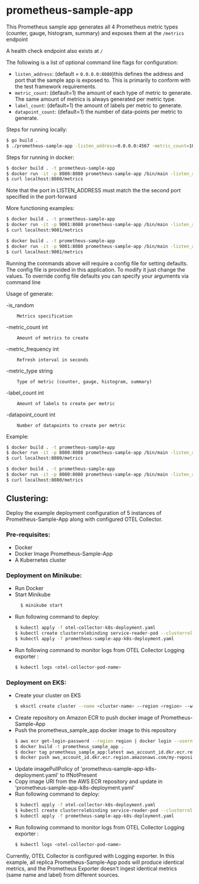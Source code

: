 # prometheus-sample-app

This Prometheus sample app generates all 4 Prometheus metric types (counter, gauge, histogram, summary) and exposes them at the `/metrics` endpoint

A health check endpoint also exists at `/`

The following is a list of optional command line flags for configuration:
* `listen_address`: (default = `0.0.0.0:8080`)this defines the address and port that the sample app is exposed to. This is primarily to conform with the test framework requirements.
* `metric_count`: (default=1) the amount of each type of metric to generate. The same amount of metrics is always generated per metric type.
* `label_count`: (default=1) the amount of labels per metric to generate.
* `datapoint_count`: (default=1) the number of data-points per metric to generate. 

Steps for running locally:
```bash
$ go build .
$ ./prometheus-sample-app -listen_address=0.0.0.0:4567 -metric_count=100
```

Steps for running in docker:

```bash
$ docker build . -t prometheus-sample-app
$ docker run -it -p 8080:8080 prometheus-sample-app /bin/main -listen_address=0.0.0.0:8080
$ curl localhost:8080/metrics
```

Note that the port in LISTEN_ADDRESS must match the the second port specified in the port-forward

More functioning examples:

```bash
$ docker build . -t prometheus-sample-app
$ docker run -it -p 9001:8080 prometheus-sample-app /bin/main -listen_address=0.0.0.0:8080
$ curl localhost:9001/metrics
```

```bash
$ docker build . -t prometheus-sample-app
$ docker run -it -p 9001:8080 prometheus-sample-app /bin/main -listen_address=0.0.0.0:8080 -metric_count=100
$ curl localhost:9001/metrics
```

Running the commands above will require a config file for setting defaults. The config file is provided in this application. To modify it just change the values.
To override config file defaults you can specify your arguments via command line

Usage of generate:

  -is_random

    	Metrics specification

  -metric_count int

    	Amount of metrics to create

  -metric_frequency int

    	Refresh interval in seconds 

  -metric_type string
  
    	Type of metric (counter, gauge, histogram, summary) 

  -label_count int

    	Amount of labels to create per metric

  -datapoint_count int

    	Number of datapoints to create per metric

Example: 
```bash
$ docker build . -t prometheus-sample-app
$ docker run -it -p 8080:8080 prometheus-sample-app /bin/main -listen_address=0.0.0.0:8080 generate -metric_type=summary -metric_count=30 -metric_frequency=10
$ curl localhost:8080/metrics
```
```bash
$ docker build . -t prometheus-sample-app
$ docker run -it -p 8080:8080 prometheus-sample-app /bin/main -listen_address=0.0.0.0:8080 generate -metric_type=all -is_random=true
$ curl localhost:8080/metrics
```

## Clustering:
Deploy the example deployment configuration of 5 instances of Prometheus-Sample-App along with configured OTEL Collector.
    
### Pre-requisites:
- Docker
- Docker Image Prometheus-Sample-App
- A Kubernetes cluster

### Deployment on Minikube:
- Run Docker
- Start Minikube
  ```bash
    $ minikube start
  ```
- Run following command to deploy: 
    ```bash
    $ kubectl apply -f otel-collector-k8s-deployment.yaml
    $ kubectl create clusterrolebinding service-reader-pod --clusterrole=service-reader --serviceaccount=default:default
    $ kubectl apply -f prometheus-sample-app-k8s-deployment.yaml
    ```
- Run following command to monitor logs from OTEL Collector Logging exporter :
    ```bash
    $ kubectl logs <otel-collector-pod-name>
    ```
### Deployment on EKS:
- Create your cluster on EKS
  ```bash
  $ eksctl create cluster --name <cluster-name> --region <region> --with-oidc --ssh-access --ssh-public-key <public-key>
  ```
- Create repository on Amazon ECR to push docker image of Prometheus-Sample-App
- Push the prometheus_sample_app docker image to this repository
    ```bash
    $ aws ecr get-login-password --region region | docker login --username AWS --password-stdin aws_account_id.dkr.ecr.region.amazonaws.com
    $ docker build -t prometheus_sample_app .
    $ docker tag prometheus_sample_app:latest aws_account_id.dkr.ecr.region.amazonaws.com/my-repository:tag
    $ docker push aws_account_id.dkr.ecr.region.amazonaws.com/my-repository:tag
    ```
- Update imagePullPolicy of 'prometheus-sample-app-k8s-deployment.yaml' to IfNotPresent
- Copy image URI from the AWS ECR repository and update in 'prometheus-sample-app-k8s-deployment.yaml'
- Run following command to deploy:
    ```bash
    $ kubectl apply -f otel-collector-k8s-deployment.yaml
    $ kubectl create clusterrolebinding service-reader-pod --clusterrole=service-reader --serviceaccount=default:default
    $ kubectl apply -f prometheus-sample-app-k8s-deployment.yaml
    ```
- Run following command to monitor logs from OTEL Collector Logging exporter :
    ```bash
    $ kubectl logs <otel-collector-pod-name>
    ```

Currently, OTEL Collector is configured with Logging exporter. In this example, all replica Prometheus-Sample-App pods will produce identical metrics, and the Prometheus Exporter doesn't ingest identical metrics (same name and label) from different sources.
